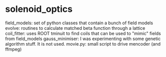 # solenoid_optics

field_models: set of python classes that contain a bunch of field models
evolve: routines to calculate matched beta function through a lattice
coil_fitter: uses ROOT tminuit to find coils that can be used to "mimic" fields from field_models
gauss_minimiser: I was experimenting with some genetic algorithm stuff. It is not used.
movie.py: small script to drive mencoder (and ffmpeg)
